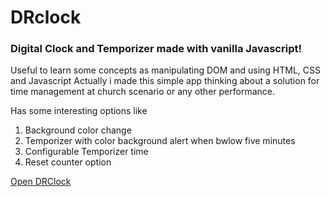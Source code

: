 # DRclock
### Digital Clock and Temporizer made with vanilla Javascript!

Useful to learn some concepts as manipulating DOM and using HTML, CSS and Javascript
Actually i made this simple app thinking about a solution for time management at church scenario or any other performance.

Has some interesting options like

1. Background color change
2. Temporizer with color background alert when bwlow five minutes
3. Configurable Temporizer time
4. Reset counter option


[Open DRClock](https://deuryferreira.github.io/drclock/)
